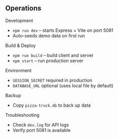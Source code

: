 ## Operations

Development
- `npm run dev` – starts Express + Vite on port 5081
- Auto-seeds demo data on first run

Build & Deploy
- `npm run build` – build client and server
- `npm start` – run production server

Environment
- `SESSION_SECRET` required in production
- `DATABASE_URL` optional (uses local file by default)

Backup
- Copy `pizza-truck.db` to back up data

Troubleshooting
- Check `dev.log` for API logs
- Verify port 5081 is available


